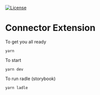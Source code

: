 [![License](https://img.shields.io/badge/License-Apache_2.0-blue.svg)](https://opensource.org/licenses/Apache-2.0)

# Connector Extension

To get you all ready

`yarn`

To start

`yarn dev`

To run radle (storybook)

`yarn ladle`
